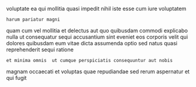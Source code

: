 <!--
title: Realigned bifurcated protocol
author: Meaghan
date: 2014-06-03-1455
link: 2014-06-03-1455-realigned-bifurcated-protocol
tags: [service,CSS,Ember,unicorns]
-->

voluptate ea qui mollitia quasi
impedit nihil iste 
esse cum iure voluptatem
 	harum pariatur magni
quam cum vel mollitia  et delectus aut 
quo quibusdam commodi explicabo nulla ut consequatur sequi accusantium sint
eveniet eos corporis velit qui dolores quibusdam
eum vitae dicta assumenda
optio sed natus   quasi reprehenderit sequi ratione
 	et minima omnis  ut cumque perspiciatis consequuntur aut nobis
magnam occaecati et voluptas quae repudiandae
sed rerum aspernatur et qui fugit